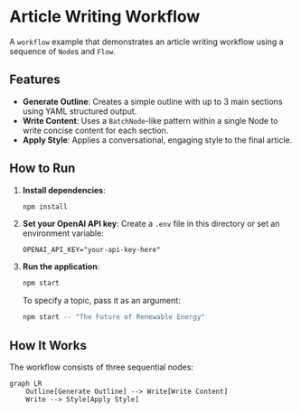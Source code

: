 # Article Writing Workflow

A `workflow` example that demonstrates an article writing workflow using a sequence of `Node`s and `Flow`.

## Features

- **Generate Outline**: Creates a simple outline with up to 3 main sections using YAML structured output.
- **Write Content**: Uses a `BatchNode`-like pattern within a single Node to write concise content for each section.
- **Apply Style**: Applies a conversational, engaging style to the final article.

## How to Run

1. **Install dependencies**:

    ```bash
    npm install
    ```

2. **Set your OpenAI API key**:
    Create a `.env` file in this directory or set an environment variable:

    ```
    OPENAI_API_KEY="your-api-key-here"
    ```

3. **Run the application**:

    ```bash
    npm start
    ```

    To specify a topic, pass it as an argument:

    ```bash
    npm start -- "The Future of Renewable Energy"
    ```

## How It Works

The workflow consists of three sequential nodes:

```mermaid
graph LR
    Outline[Generate Outline] --> Write[Write Content]
    Write --> Style[Apply Style]

